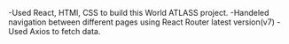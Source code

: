 -Used React, HTMl, CSS to build this World ATLASS project.
-Handeled navigation between different pages using React Router latest version(v7)
-Used Axios to fetch data.
